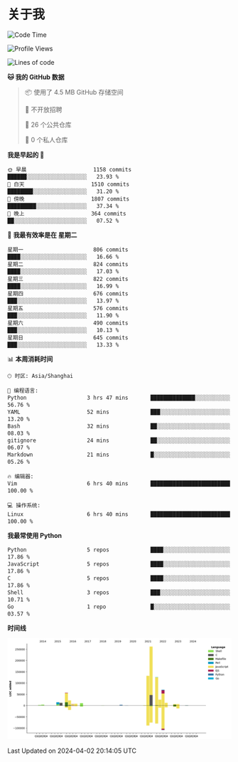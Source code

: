 # 关于我

<!--START_SECTION:waka-->
![Code Time](http://img.shields.io/badge/Code%20Time-850%20hrs%2023%20mins-blue)

![Profile Views](http://img.shields.io/badge/%E4%B8%AA%E4%BA%BA%E8%B5%84%E6%96%99%E8%A7%82%E7%9C%8B%E6%AC%A1%E6%95%B0-0-blue)

![Lines of code](https://img.shields.io/badge/%E4%BB%8E%E3%80%8CHello%20World%E3%80%8D%E8%B5%B7%E6%88%91%E5%B7%B2%E7%BB%8F%E5%86%99%E4%BA%86-778.7%20thousand%20%E8%A1%8C%E4%BB%A3%E7%A0%81-blue)

**🐱 我的 GitHub 数据** 

> 📦  使用了 4.5 MB GitHub 存储空间 
 > 
> 🚫 不开放招聘
 > 
> 📜 26 个公共仓库 
 > 
> 🔑 0 个私人仓库 
 > 
**我是早起的 🐤** 

```text
🌞 早晨                     1158 commits        ██████░░░░░░░░░░░░░░░░░░░   23.93 % 
🌆 白天                     1510 commits        ████████░░░░░░░░░░░░░░░░░   31.20 % 
🌃 傍晚                     1807 commits        █████████░░░░░░░░░░░░░░░░   37.34 % 
🌙 晚上                     364 commits         ██░░░░░░░░░░░░░░░░░░░░░░░   07.52 % 
```
📅 **我最有效率是在 星期二** 

```text
星期一                      806 commits         ████░░░░░░░░░░░░░░░░░░░░░   16.66 % 
星期二                      824 commits         ████░░░░░░░░░░░░░░░░░░░░░   17.03 % 
星期三                      822 commits         ████░░░░░░░░░░░░░░░░░░░░░   16.99 % 
星期四                      676 commits         ███░░░░░░░░░░░░░░░░░░░░░░   13.97 % 
星期五                      576 commits         ███░░░░░░░░░░░░░░░░░░░░░░   11.90 % 
星期六                      490 commits         ███░░░░░░░░░░░░░░░░░░░░░░   10.13 % 
星期日                      645 commits         ███░░░░░░░░░░░░░░░░░░░░░░   13.33 % 
```


📊 **本周消耗时间** 

```text
🕑︎ 时区: Asia/Shanghai

💬 编程语言: 
Python                   3 hrs 47 mins       ██████████████░░░░░░░░░░░   56.76 % 
YAML                     52 mins             ███░░░░░░░░░░░░░░░░░░░░░░   13.20 % 
Bash                     32 mins             ██░░░░░░░░░░░░░░░░░░░░░░░   08.03 % 
gitignore                24 mins             ██░░░░░░░░░░░░░░░░░░░░░░░   06.07 % 
Markdown                 21 mins             █░░░░░░░░░░░░░░░░░░░░░░░░   05.26 % 

🔥 编辑器: 
Vim                      6 hrs 40 mins       █████████████████████████   100.00 % 

💻 操作系统: 
Linux                    6 hrs 40 mins       █████████████████████████   100.00 % 
```

**我最常使用 Python** 

```text
Python                   5 repos             ████░░░░░░░░░░░░░░░░░░░░░   17.86 % 
JavaScript               5 repos             ████░░░░░░░░░░░░░░░░░░░░░   17.86 % 
C                        5 repos             ████░░░░░░░░░░░░░░░░░░░░░   17.86 % 
Shell                    3 repos             ███░░░░░░░░░░░░░░░░░░░░░░   10.71 % 
Go                       1 repo              █░░░░░░░░░░░░░░░░░░░░░░░░   03.57 % 
```



**时间线**

![Lines of Code chart](https://raw.githubusercontent.com/Arondight/Arondight/master/assets/bar_graph.png)


 Last Updated on 2024-04-02 20:14:05 UTC
<!--END_SECTION:waka-->
